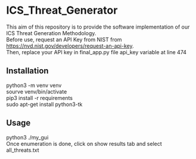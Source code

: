 # ICS_Threat_Generator
This aim of this repository is to provide the software implementation of our ICS Threat Generation Methodology. \
Before use, request an API Key from NIST from https://nvd.nist.gov/developers/request-an-api-key. \
Then, replace your API key in final_app.py file api_key variable at line 474

## Installation
python3 -m venv venv \
sourve venv/bin/activate \
pip3 install -r requirements   
sudo apt-get install python3-tk  

## Usage
python3 ./my_gui \
Once enumeration is done, click on show results tab and select all_threats.txt
